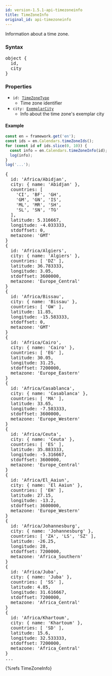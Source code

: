 ```yaml
---
id: version-1.5.1-api-timezoneinfo
title: TimeZoneInfo
original_id: api-timezoneinfo
---
```


Information about a time zone.

### Syntax

<pre class="syntax">
object {
  id,
  city
}
</pre>


### Properties

 - <code class="def">id: <span>[TimeZoneType](api-timezonetype.html)</span></code>
   - Time zone identifier
 - <code class="def">city: <span>[ExemplarCity](api-exemplarcity.html)</span></code>
   - Info about the time zone's exemplar city

#### Example

```typescript
const en = framework.get('en');
const ids = en.Calendars.timeZoneIds();
for (const id of ids.slice(0, 10)) {
  const info = en.Calendars.timeZoneInfo(id);
  log(info);
}
log('...');
```
<pre class="output">
{
  id: 'Africa/Abidjan',
  city: { name: 'Abidjan' },
  countries: [
    'CI', 'BF', 'GH',
    'GM', 'GN', 'IS',
    'ML', 'MR', 'SH',
    'SL', 'SN', 'TG'
  ],
  latitude: 5.316667,
  longitude: -4.033333,
  stdoffset: 0,
  metazone: 'GMT'
}
{
  id: 'Africa/Algiers',
  city: { name: 'Algiers' },
  countries: [ 'DZ' ],
  latitude: 36.783333,
  longitude: 3.05,
  stdoffset: 3600000,
  metazone: 'Europe_Central'
}
{
  id: 'Africa/Bissau',
  city: { name: 'Bissau' },
  countries: [ 'GW' ],
  latitude: 11.85,
  longitude: -15.583333,
  stdoffset: 0,
  metazone: 'GMT'
}
{
  id: 'Africa/Cairo',
  city: { name: 'Cairo' },
  countries: [ 'EG' ],
  latitude: 30.05,
  longitude: 31.25,
  stdoffset: 7200000,
  metazone: 'Europe_Eastern'
}
{
  id: 'Africa/Casablanca',
  city: { name: 'Casablanca' },
  countries: [ 'MA' ],
  latitude: 33.65,
  longitude: -7.583333,
  stdoffset: 3600000,
  metazone: 'Europe_Western'
}
{
  id: 'Africa/Ceuta',
  city: { name: 'Ceuta' },
  countries: [ 'ES' ],
  latitude: 35.883333,
  longitude: -5.316667,
  stdoffset: 3600000,
  metazone: 'Europe_Central'
}
{
  id: 'Africa/El_Aaiun',
  city: { name: 'El Aaiun' },
  countries: [ 'EH' ],
  latitude: 27.15,
  longitude: -13.2,
  stdoffset: 3600000,
  metazone: 'Europe_Western'
}
{
  id: 'Africa/Johannesburg',
  city: { name: 'Johannesburg' },
  countries: [ 'ZA', 'LS', 'SZ' ],
  latitude: -26.25,
  longitude: 28,
  stdoffset: 7200000,
  metazone: 'Africa_Southern'
}
{
  id: 'Africa/Juba',
  city: { name: 'Juba' },
  countries: [ 'SS' ],
  latitude: 4.85,
  longitude: 31.616667,
  stdoffset: 7200000,
  metazone: 'Africa_Central'
}
{
  id: 'Africa/Khartoum',
  city: { name: 'Khartoum' },
  countries: [ 'SD' ],
  latitude: 15.6,
  longitude: 32.533333,
  stdoffset: 7200000,
  metazone: 'Africa_Central'
}
...
</pre>


{%refs TimeZoneInfo}
